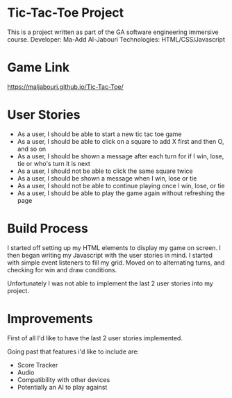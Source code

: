 # Tic-Tac-Toe Project

This is a project written as part of the GA software engineering immersive course. 
Developer: Ma-Add Al-Jabouri
Technologies: HTML/CSS/Javascript

# Game Link 

https://maljabouri.github.io/Tic-Tac-Toe/

# User Stories

- As a user, I should be able to start a new tic tac toe game
- As a user, I should be able to click on a square to add X first and then O, and so on
- As a user, I should be shown a message after each turn for if I win, lose, tie or who's turn it is next
- As a user, I should not be able to click the same square twice
- As a user, I should be shown a message when I win, lose or tie
- As a user, I should not be able to continue playing once I win, lose, or tie
- As a user, I should be able to play the game again without refreshing the page

# Build Process

I started off setting up my HTML elements to display my game on screen. I then began writing my Javascript with the user stories in mind. I started with simple event listeners to fill my grid. Moved on to alternating turns, and checking for win and draw conditions. 

Unfortunately I was not able to implement the last 2 user stories into my project. 

# Improvements

First of all I'd like to have the last 2 user stories implemented. 

Going past that features i'd like to include are: 

- Score Tracker
- Audio
- Compatibility with other devices
- Potentially an AI to play against 